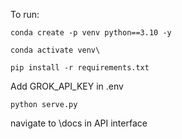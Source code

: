 To run:

```
conda create -p venv python==3.10 -y
```

```
conda activate venv\
```

```
pip install -r requirements.txt
```

Add GROK_API_KEY in .env

```
python serve.py
```

navigate to \docs in API interface
